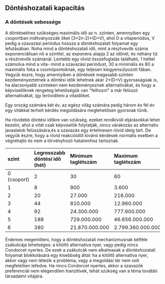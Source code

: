 ## Döntéshozatali kapacitás

### A döntések sebessége

A döntésekhez szükséges maximális idő az n. szinten, amennyiben egy csoportban indítványozzák őket \(3\*2n-2\)\*\(D+V\), ahol D a vitaperiódus, V pedig a szavazási periódus hossza a döntéshozatali folyamat egy lefutásában. Noha mind a döntéshozatali idő, mint a résztvevők száma exponenciálisan nő a szinttel, az exponens alapja 2 az időnél, és néhány tíz a résztvevők számánál. Lentebb egy rövid összefoglalás található, 1 héttel számolva mind a vita- mind a szavazási periódust, 30 a minimális és 80 a maximális foka a csomópontoknak, egy teljesen kiegyensúlyozott fában. Vegyük észre, hogy amennyiben a döntések magasabb szinten kezdeményeztetnek a döntési idők lehetnek akár 2\*\(D+V\) gyorsaságúak is, ha alacsonyabb szinteken nem kezdeményeznek alternatívákat, és hogy a képviselőknek rengeteg lehetőségük van "felhozni" a már felúszó alternatívákat, így lerövídíteni a vitaidőket.

Egy ország számára két év, az egész világ számára pedig három és fél év egy vitákkal terhelt kérdés megoldására meglehetősen gyorsnak tűnik.

Ha rövidebb döntési időkre van szükség, ezeket rendkívüli eljárásokkal lehet kezelni, ahol a vitát csak képviselők folytatják, nincs várakozás az alternatív javaslatok felúszására,és a szavazás egy értelmesen rövid ideig tart. De vegyük észre, hogy a rövid reakcióidőt kívánó kérdések normális esetben a végrehajtó és nem a törvényhozó hatalomhoz tartoznak.

| szint | Legrosszabb döntési idő \(hét\) | Minimum taglétszám | Maximum taglétszám |
| :--- | :--- | :--- | :--- |
| 0 \(csoport\) | 2 | 30 | 60 |
| 1 | 8 | 900 | 3.600 |
| 2 | 20 | 27.000 | 216.000 |
| 3 | 44 | 810.000 | 12.960.000 |
| 4 | 92 | 24.300.000 | 777.600.000 |
| 5 | 188 | 729.000.000 | 46.656.000.000 |
| 6 | 380 | 21.870.000.000 | 2.799.360.000.000 |

Érdemes megemlíteni, hogy a döntéshozatali mechanizmusnak kétféle zsákutcája lehetséges: a kitöltő alternatíva nyer, vagy pedig nincs Condorcet nyertes. De ezek a zsákutcák nem alkalmasak a döntéshozatali folyamat blokkolására egy kisebbség által: ha a kitöltő alternatíva nyer, akkor vagy nem létezik a probléma, vagy a megoldási tér nem volt megfelelően lefedve. Ha nincs Condorcet nyertes, akkor a szavazók preferenciái nem elegendően tranzitívek, tehát szükség van a téma további társadalmi vitájára.

